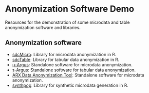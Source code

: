 # Anonymization Software Demo

Resources for the demonstration of some microdata and table anonymization software and libraries.
 
## Anonymization software
- [sdcMicro](https://cran.r-project.org/web/packages/sdcMicro/index.html): Library for microdata anonymization in R.
- [sdcTable](https://cran.r-project.org/web/packages/sdcTable/index.html): Library for tabular data anonymization in R.
- [&mu;-Argus](https://research.cbs.nl/casc/mu.htm): Standalone software for microdata anonymization.
- [&tau;-Argus](https://research.cbs.nl/casc/tau.htm): Standalone software for tabular data anonymization.
- [ARX Data Anonymization Tool](https://arx.deidentifier.org/): Standalone software for microdata anonymization.
- [synthpop](https://cran.r-project.org/web/packages/synthpop/index.html): Library for synthetic microdata generation in R.
